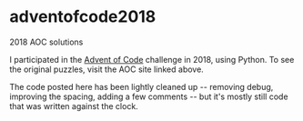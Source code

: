 # adventofcode2018
2018 AOC solutions 

I participated in the [Advent of Code](https://adventofcode.com/2018) challenge in 2018, using Python. 
To see the original puzzles, visit the AOC site linked above.

The code posted here has been lightly cleaned up -- removing debug, improving the spacing, adding a few comments -- 
but it's mostly still code that was written against the clock.

